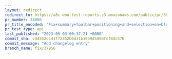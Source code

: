 ```yaml
---
layout: redirect
redirect_to: https://a8c-woo-test-reports.s3.amazonaws.com/public/pr/38086/api/index.html
pr_number: 38086
pr_title_encoded: "Fix+summary+toolbar+positioning+and+selection+on+blur"
pr_test_type: api
last_published: "2023-05-03 00:37:21 +0000"
commit_sha: cd4552dc41f72852b0d31b195945498fcf8dc576
commit_message: "Add changelog entry"
branch_name: fix/37956
---
```

